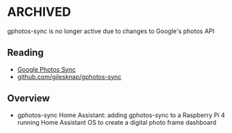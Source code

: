 # ARCHIVED
gphotos-sync is no longer active due to changes to Google's photos API

## Reading
+ [Google Photos Sync](https://gilesknap.github.io/gphotos-sync/main/index.html)
+ [github.com/gilesknap/gphotos-sync](https://github.com/gilesknap/gphotos-sync)

## Overview
+ gphotos-sync Home Assistant: adding gphotos-sync to a Raspberry Pi 4 running Home Assistant OS to create a digital photo frame dashboard

